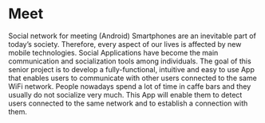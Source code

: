 # Meet
Social network for meeting (Android)
Smartphones are an inevitable part of today’s society. Therefore, every aspect of our lives is affected by new mobile technologies. Social Applications have become the main communication and socialization tools among individuals. The goal of this senior project is to develop a fully-functional, intuitive and easy to use App that enables users to communicate with other users connected to the same WiFi network.
People nowadays spend a lot of time in caffe bars and they usually do not socialize very much. This App will enable them to detect users connected to the same network and to establish a connection with them.
